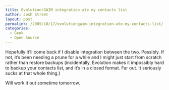 ```yaml
---
title: Evolution/GAIM integration ate my contacts list
author: Josh Street
layout: post
permalink: /2005/10/17/evolutiongaim-integration-ate-my-contacts-list/
categories:
  - Geek
  - Open Source
---
```

Hopefully it&#8217;ll come back if I disable integration between the two. Possibly. If not, it&#8217;s been needing a prune for a while and I might just start from scratch rather than restore backups (incidentally, Evolution makes it impossibly hard to backup your contacts list, and it&#8217;s in a closed format. Far out. It seriously sucks at that whole thing.)

Will work it out sometime tomorrow.